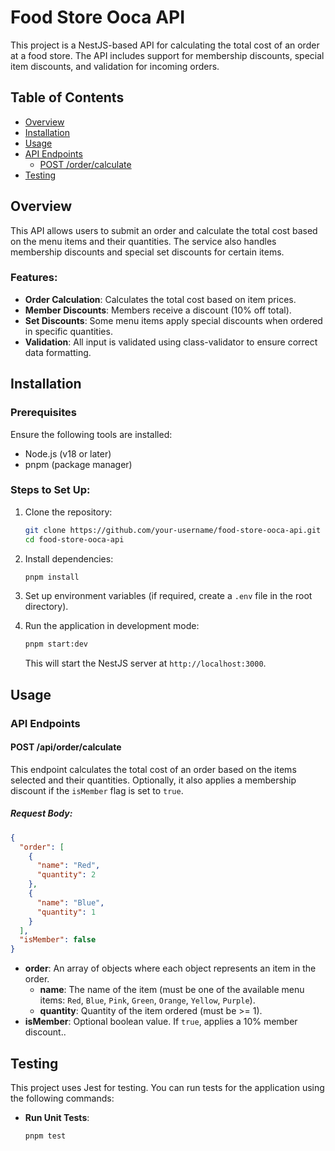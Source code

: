 # Food Store Ooca API

This project is a NestJS-based API for calculating the total cost of an order at a food store. The API includes support for membership discounts, special item discounts, and validation for incoming orders.

## Table of Contents

- [Overview](#overview)
- [Installation](#installation)
- [Usage](#usage)
- [API Endpoints](#api-endpoints)
  - [POST /order/calculate](#post-ordercalculate)
- [Testing](#testing)

## Overview

This API allows users to submit an order and calculate the total cost based on the menu items and their quantities. The service also handles membership discounts and special set discounts for certain items.

### Features:

- **Order Calculation**: Calculates the total cost based on item prices.
- **Member Discounts**: Members receive a discount (10% off total).
- **Set Discounts**: Some menu items apply special discounts when ordered in specific quantities.
- **Validation**: All input is validated using class-validator to ensure correct data formatting.

## Installation

### Prerequisites

Ensure the following tools are installed:

- Node.js (v18 or later)
- pnpm (package manager)

### Steps to Set Up:

1. Clone the repository:

   ```bash
   git clone https://github.com/your-username/food-store-ooca-api.git
   cd food-store-ooca-api
   ```

2. Install dependencies:

   ```bash
   pnpm install
   ```

3. Set up environment variables (if required, create a `.env` file in the root directory).

4. Run the application in development mode:

   ```bash
   pnpm start:dev
   ```

   This will start the NestJS server at `http://localhost:3000`.

## Usage

### API Endpoints

#### POST /api/order/calculate

This endpoint calculates the total cost of an order based on the items selected and their quantities. Optionally, it also applies a membership discount if the `isMember` flag is set to `true`.

##### Request Body:

```json
{
  "order": [
    {
      "name": "Red",
      "quantity": 2
    },
    {
      "name": "Blue",
      "quantity": 1
    }
  ],
  "isMember": false
}
```

- **order**: An array of objects where each object represents an item in the order.
  - **name**: The name of the item (must be one of the available menu items: `Red`, `Blue`, `Pink`, `Green`, `Orange`, `Yellow`, `Purple`).
  - **quantity**: Quantity of the item ordered (must be >= 1).
- **isMember**: Optional boolean value. If `true`, applies a 10% member discount..


## Testing

This project uses Jest for testing. You can run tests for the application using the following commands:

- **Run Unit Tests**:

   ```bash
   pnpm test
   ```

